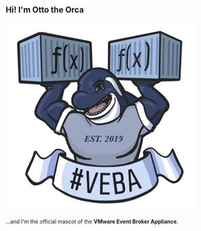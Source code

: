 ## Hi! I'm Otto the Orca

<center><img src="veba_otto_the_orca_1024x1024_v2.png"></img></center>

...and I'm the official mascot of the **VMware Event Broker Appliance**.
